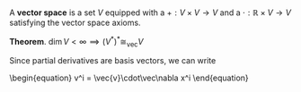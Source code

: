A **vector space** is a set $V$ equipped with a $+:V \times V \to V$ and a $\cdot: \mathbb{R}\times V \to V$ satisfying the vector space axioms.

**Theorem**. $\dim V < \infty \implies \left(V^\ast\right)^\ast \cong_{\text{vec}} V$

Since partial derivatives are basis vectors, we can write

\begin{equation}
v^i = \vec{v}\cdot\vec\nabla x^i
\end{equation}